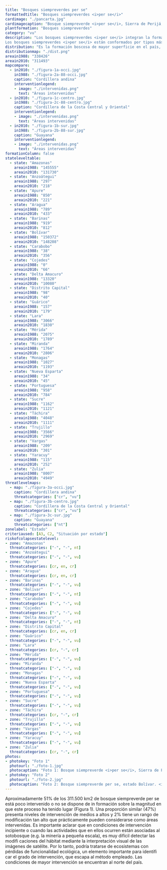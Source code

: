 ```yaml
---
title: "Bosques siempreverdes per se"
formattedtitle: "Bosques siempreverdes <i>per se</i>"
cardimage: "./pancarta.jpg"
cardimagecaption: "Bosque siempreverde <i>per se</i>, Sierra de Perijá, estado Zulia. <i>Mariana Hernández-Montilla</i>"
plantformation: "Bosques siempreverdes"
category: "vu"
description: "Los bosques siempreverdes <i>per se</i> integran la formación vegetal cuyo nombre genérico es “bosques siempreverdes”, caracterizados por una sustitución paulatina de la masa foliar a lo largo del año. Los árboles dominantes nunca se presentan desprovistos de hojas y menos de 25% de los individuos pierde su follaje durante la estación de sequía. Los bosques siempreverdes <i>per se</i> están distribuidos desde tierras bajas, principalmente al sur del territorio nacional, hasta zonas montañosas, donde pueden alcanzar 2.000 metros de altitud, específicamente en la cordillera de los Andes y la Guayana venezolana (Foto 1, Foto 2). Desde el punto de vista del régimen térmico, abarcan una diversidad de ambientes: desde macrotérmicos (en tierras bajas), con una temperatura media anual superior a 24°C, hasta los mesotérmicos (en zonas montañosas), donde la temperatura media anual puede descender hasta 12°C. Los bosques siempreverdes <i>per se</i> están casi exclusivamente asociados a climas húmedos, con precipitaciones medias anuales por encima de 1.400 mm y exceso de agua casi todo el año, proveniente de lluvia o por saturación del suelo (Huber & Alarcón 1988). En general, tienden a presentar precipitaciones promedio superiores a 1.800 mm, alcanzando incluso 4.000 mm al sur del estado Bolívar, según los datos del MARN-Hidrología (2004). Entre los siempreverdes <i>per se</i> también se incluyen los bosques subsiempreverdes o semisiempreverdes, asociados a áreas de menor disponibilidad de agua.<br><br>
Los bosques siempreverdes <i>per se</i> están conformados por tipos más específicos de formaciones vegetales, dependiendo de su posición orográfica, climática y de las características anatómicas de las especies que le conforman. Entre ellos se encuentran los bosques macrotérmicos siempreverdes de tierras bajas, los bosques húmedos siempreverdes basimontanos, submontanos y montanos siempre verdes y los bosques húmedos esclerófilos siempreverdes, entre otros (Huber & Alarcón 1988, Huber 1995a)."
distribution: "Es la formación boscosa de mayor superficie en el país, abarcando aproximadamente 34% del territorio nacional, cerca de 311.496 km<sup>2</sup>. Su principal extensión se alcanza en la Guayana venezolana, en los estados Bolívar, Amazonas y el estado Delta Amacuro, con 90% de los bosques siempreverdes <i>per se</i> y donde son dominantes los bosques macrotérmicos siempreverdes detierras bajas. Al norte del país, son abundantes en los estados Zulia, Trujillo y Miranda, con más de 2.000 km<sup>2</sup> (Figura 1). El subtipoespecífico mejor representado en esta última región es el bosque siempreverde montano. Los bosques siempreverdes <i>per se</i> están presentes en 24 unidades de paisajes vegetales venezolanos, distribuidas en 13 subregiones."
distributionmap: "./dist.png"
areain1988: "338426"
areain2010: "311493"
mapcompare:
  - in2010: "./figura-1a-occi.jpg"
    in1988: "./figura-2a-88-occi.jpg"
    caption: "Cordillera andina"
    interventionlegend:
    - image: "./intervenidas.png"
      text: "Áreas intervenidas"
  - in2010: "./figura-1c-centro.jpg"
    in1988: "./figura-2c-88-centro.jpg"
    caption: "Cordillera de la Costa Central y Oriental"
    interventionlegend:
    - image: "./intervenidas.png"
      text: "Áreas intervenidas"
  - in2010: "./figura-1b-sur.jpg"
    in1988: "./figura-2b-88-sur.jpg"
    caption: "Guayana"
    interventionlegend:
    - image: "./intervenidas.png"
      text: "Áreas intervenidas"
formationColumn: false
stateleveltable:
  - state: "Amazonas"
    areain1988: "145555"
    areain2010: "131730"
  - state: "Anzoátegui"
    areain1988: "297"
    areain2010: "218"
  - state: "Apure"
    areain1988: "850"
    areain2010: "221"
  - state: "Aragua"
    areain1988: "789"
    areain2010: "433"
  - state: "Barinas"
    areain1988: "919"
    areain2010: "812"
  - state: "Bolívar"
    areain1988: "150372"
    areain2010: "148208"
  - state: "Carabobo"
    areain1988: "38"
    areain2010: "356"
  - state: "Cojedes"
    areain1988: "0"
    areain2010: "66"
  - state: "Delta Amacuro"
    areain1988: "13320"
    areain2010: "10080"
  - state: "Distrito Capital"
    areain1988: "98"
    areain2010: "40"
  - state: "Guárico"
    areain1988: "157"
    areain2010: "179"
  - state: "Lara"
    areain1988: "3066"
    areain2010: "1830"
  - state: "Mérida"
    areain1988: "2075"
    areain2010: "1789"
  - state: "Miranda"
    areain1988: "1764"
    areain2010: "2806"
  - state: "Monagas"
    areain1988: "1027"
    areain2010: "1193"
  - state: "Nueva Esparta"
    areain1988: "34"
    areain2010: "45"
  - state: "Portuguesa"
    areain1988: "958"
    areain2010: "784"
  - state: "Sucre"
    areain1988: "1162"
    areain2010: "1121"
  - state: "Táchira"
    areain1988: "4048"
    areain2010: "1111"
  - state: "Trujillo"
    areain1988: "3566"
    areain2010: "2969"
  - state: "Vargas"
    areain1988: "209"
    areain2010: "301"
  - state: "Yaracuy"
    areain1988: "115"
    areain2010: "252"
  - state: "Zulia"
    areain1988: "8007"
    areain2010: "4949"
threatlevelmaps:
  - map: "./figura-3a-occi.jpg"
    caption: "Cordillera andina"
    threatcategories: ["cr", "vu"]
  - map: "./figura-3b-centro.jpg"
    caption: "Cordillera de la Costa Central y Oriental"
    threatcategories: ["cr", "vu"]
  - map: "./figura-3c-sur.jpg"
    caption: "Guayana"
    threatcategories: ["nt"]
zonelabel: "Estado"
criteriaused: [A3, C2, "Situación por estado"]
riskofcolapsestatelevel:
- zone: "Amazonas"
  threatcategories: ["-", "-", nt]
- zone: "Anzoátegui"
  threatcategories: ["-", "-", vu]
- zone: "Apure"
  threatcategories: [cr, en, cr]
- zone: "Aragua"
  threatcategories: [cr, en, cr]
- zone: "Barinas"
  threatcategories: ["-", "-", vu]
- zone: "Bolívar"
  threatcategories: ["-", "-", nt]
- zone: "Carabobo"
  threatcategories: ["-", "-", vu]
- zone: "Cojedes"
  threatcategories: ["-", "-", vu]
- zone: "Delta Amacuro"
  threatcategories: ["-", "-", nt]
- zone: "Distrito Capital"
  threatcategories: [cr, en, cr]
- zone: "Guárico"
  threatcategories: ["-", "-", vu]
- zone: "Lara"
  threatcategories: [cr, "-", cr]
- zone: "Mérida"
  threatcategories: ["-", "-", vu]
- zone: "Miranda"
  threatcategories: ["-", "-", vu]
- zone: "Monagas"
  threatcategories: ["-", "-", vu]
- zone: "Nueva Esparta"
  threatcategories: ["-", "-", vu]
- zone: "Portuguesa"
  threatcategories: ["-", "-", vu]
- zone: "Sucre"
  threatcategories: ["-", "-", vu]
- zone: "Táchira"
  threatcategories: [cr, "-", cr]
- zone: "Trujillo"
  threatcategories: ["-", "-", vu]
- zone: "Vargas"
  threatcategories: ["-", "-", vu]
- zone: "Yaracuy"
  threatcategories: ["-", "-", vu]
- zone: "Zulia"
  threatcategories: [cr, "-", cr]
photos:
- photokey: "Foto 1"
  photourl: "./foto-1.jpg"
  photocaption: "Foto 1: Bosque siempreverde <i>per se</i>, Sierra de Perijá, estado Zulia. <i>Mariana Hernández-Montilla</i>"
- photokey: "Foto 2"
  photourl: "./foto-2.jpg"
  photocaption: "Foto 2: Bosque siempreverde per se, estado Bolívar. <i>Pedro Uviedo</i>"
---
```

Aproximadamente 51% de los 311.500 km2 de bosque siempreverde per se está poco intervenido o no se dispone de in formación sobre la magnitud en que este proceso ha tenido lugar (Figura 1). Una proporción similar (47%) presenta niveles de intervención de medios a altos y 2% tiene un rango de modificación tan alto que prácticamente pueden considerarse como áreas intervenidas. Es importante aclarar que en condiciones de intervención incipiente o cuando las actividades que en ellos ocurren están asociadas al sotobosque (e.g. la minería a pequeña escala), es muy difícil detectar las modifi caciones del hábitat mediante la interpretación visual de las imágenes de satélite. Por lo tanto, podría tratarse de ecosistemas con pérdidas de funcionalidad ecológica, un elemento importante para identifi car el grado de intervención, que escapa al método empleado. Las condiciones de mayor intervención se encuentran al norte del país.
